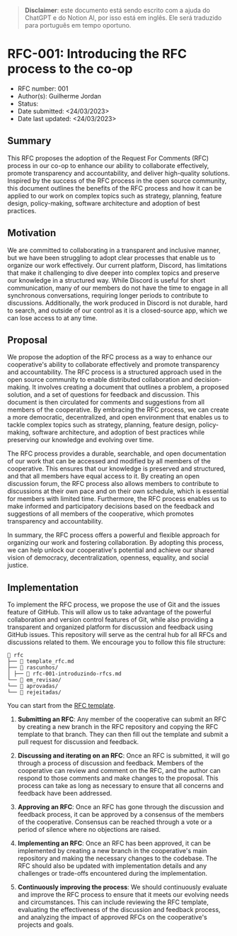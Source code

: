 > **Disclaimer**: este documento está sendo escrito com a ajuda do ChatGPT e do Notion AI, por isso está em inglês. Ele será traduzido para português em tempo oportuno.

# RFC-001: Introducing the RFC process to the co-op

- RFC number: 001
- Author(s): Guilherme Jordan
- Status: <Draft>
- Date submitted: <24/03/2023>
- Date last updated: <24/03/2023>

## Summary

This RFC proposes the adoption of the Request For Comments (RFC) process in our co-op to enhance our ability to collaborate effectively, promote transparency and accountability, and deliver high-quality solutions. Inspired by the success of the RFC process in the open source community, this document outlines the benefits of the RFC process and how it can be applied to our work on complex topics such as strategy, planning, feature design, policy-making, software architecture and adoption of best practices. 

## Motivation

We are committed to collaborating in a transparent and inclusive manner, but we have been struggling to adopt clear processes that enable us to organize our work effectively. Our current platform, Discord, has limitations that make it challenging to dive deeper into complex topics and preserve our knowledge in a structured way. While Discord is useful for short communication, many of our members do not have the time to engage in all synchronous conversations, requiring longer periods to contribute to discussions. Additionally, the work produced in Discord is not durable, hard to search, and outside of our control as it is a closed-source app, which we can lose access to at any time.

## Proposal

We propose the adoption of the RFC process as a way to enhance our cooperative's ability to collaborate effectively and promote transparency and accountability. The RFC process is a structured approach used in the open source community to enable distributed collaboration and decision-making. It involves creating a document that outlines a problem, a proposed solution, and a set of questions for feedback and discussion. This document is then circulated for comments and suggestions from all members of the cooperative. By embracing the RFC process, we can create a more democratic, decentralized, and open environment that enables us to tackle complex topics such as strategy, planning, feature design, policy-making, software architecture, and adoption of best practices while preserving our knowledge and evolving over time.

The RFC process provides a durable, searchable, and open documentation of our work that can be accessed and modified by all members of the cooperative. This ensures that our knowledge is preserved and structured, and that all members have equal access to it. By creating an open discussion forum, the RFC process also allows members to contribute to discussions at their own pace and on their own schedule, which is essential for members with limited time. Furthermore, the RFC process enables us to make informed and participatory decisions based on the feedback and suggestions of all members of the cooperative, which promotes transparency and accountability.

In summary, the RFC process offers a powerful and flexible approach for organizing our work and fostering collaboration. By adopting this process, we can help unlock our cooperative's potential and achieve our shared vision of democracy, decentralization, openness, equality, and social justice.


## Implementation

To implement the RFC process, we propose the use of Git and the issues feature of GitHub. This will allow us to take advantage of the powerful collaboration and version control features of Git, while also providing a transparent and organized platform for discussion and feedback using GitHub issues. This repository will serve as the central hub for all RFCs and discussions related to them. We encourage you to follow this file structure:

```
📁 rfc
├── 📄 template_rfc.md
├── 📁 rascunhos/
│ ├── 📄 rfc-001-introduzindo-rfcs.md
└── 📁 em_revisao/
└── 📁 aprovadas/
└── 📁 rejeitadas/
```

You can start from the [RFC template](/rfc/template_rfc.md). 

1. **Submitting an RFC**: Any member of the cooperative can submit an RFC by creating a new branch in the RFC repository and copying the RFC template to that branch. They can then fill out the template and submit a pull request for discussion and feedback.

1. **Discussing and iterating on an RFC**: Once an RFC is submitted, it will go through a process of discussion and feedback. Members of the cooperative can review and comment on the RFC, and the author can respond to those comments and make changes to the proposal. This process can take as long as necessary to ensure that all concerns and feedback have been addressed.

1. **Approving an RFC**: Once an RFC has gone through the discussion and feedback process, it can be approved by a consensus of the members of the cooperative. Consensus can be reached through a vote or a period of silence where no objections are raised.

1. **Implementing an RFC**: Once an RFC has been approved, it can be implemented by creating a new branch in the cooperative's main repository and making the necessary changes to the codebase. The RFC should also be updated with implementation details and any challenges or trade-offs encountered during the implementation.

1. **Continuously improving the process**: We should continuously evaluate and improve the RFC process to ensure that it meets our evolving needs and circumstances. This can include reviewing the RFC template, evaluating the effectiveness of the discussion and feedback process, and analyzing the impact of approved RFCs on the cooperative's projects and goals.
